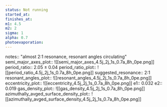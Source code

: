```yaml
---
status: Not running
started_at: 
finishes_at: 
m1: 4.5
m2: 2
sigma: 1
alpha: 0.7
photoevaporation: 
---
```


notes:: "almost 2:1 resonance, resonant angles circulating"
semi_major_axes_plot:: ![[semi_major_axes_4.5j_2j_1s_0.7a_8h_0pe.png]]
period_ratio:: 2.05 ± 0.04
period_ratio_plot:: ![[period_ratio_4.5j_2j_1s_0.7a_8h_0pe.png]]
suggested_resonance:: 2:1
resonant_angles_plot:: ![[resonant_angles_4.5j_2j_1s_0.7a_8h_0pe.png]]
eccentricity_plot:: ![[eccentricity_4.5j_2j_1s_0.7a_8h_0pe.png]]
e1:: 0.032
e2:: 0.019
gas_density_plot:: ![[gas_density_4.5j_2j_1s_0.7a_8h_0pe.png]]
azimuthally_avged_surface_density_plot:: ![[azimuthally_avged_surface_density_4.5j_2j_1s_0.7a_8h_0pe.png]]
